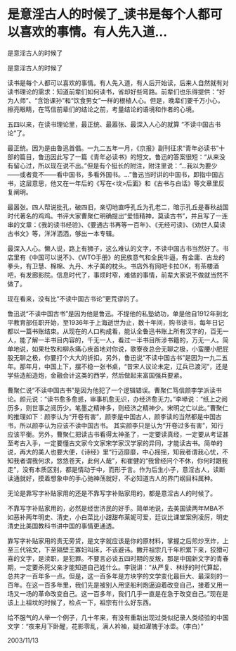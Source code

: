 # 是意淫古人的时候了_读书是每个人都可以喜欢的事情。有人先入道...

是意淫古人的时候了

是意淫古人的时候了

读书是每个人都可以喜欢的事情。有人先入道，有人后开始读，后来人自然就有对读书理论的需求：知道前辈们如何读书，省却好些弯路。前辈们也乐得提供：“好为人师”、“含饴课孙”和“饮食男女”一样的根植人心。但是，晚辈们要千万小心，擦亮眼睛，在笃信前辈们的结论之前，考量结论的语境和作者的心境。

五四以来，在读书理论里，最正统、最嚣张、最深入人心的就算 “不读中国古书论”了。

最正统。因为是由鲁迅首倡。一九二五年一月，《京报》副刊征求“青年必读书”十部的篇目，鲁迅因此写了一篇《青年必读书》的短文。鲁迅的答案很短：“从来没有留心过，所以现在说不出。”但是有个挺长的附注，附注里说：“…我以为要少——或者竟不——看中国书，多看外国书。…”鲁迅当时讲的中国书，即指中国古书，这层意思，他又在一年后的《写在<坟>后面》和《古书与白话》等文章里反复阐明。

最嚣张。四人帮说批孔，破四旧，亲切地直呼孔丘为孔老二，暗示孔丘是春秋战国时代著名的鸡鸡。书评大家曹聚仁明确提出“爱惜精神，莫读古书”，并且写了一连串的文章：《我的读书经验》、《要通古书再等一百年》、《无经可读》、《劝世人莫读古书文》等，洋洋洒洒，够出一本专辑。

最深入人心。懒人说，路上有狮子，这么难认的文字，不读中国古书当然好了。书店里有《中国可以说不》、《WTO手册》的民族意气和全民牛逼，有金庸、古龙的拳头，有卫慧、棉棉、九丹、木子美的枕头。书店外有网吧卡拉OK，有茶楼酒吧，有发廊影院。信息时代了，事烦时窄，难做的事情，前辈大家说不做就当然不做了。

现在看来，没有比“不读中国古书论”更荒谬的了。

鲁迅说“不读中国古书”是因为他是鲁迅。不提他的私塾幼功，单是他自1912年到北平教育部任职开始，至1936年于上海逝世为止，数十年间，购书读书，每年日记都以一篇书账结束。从现在的人口构成看，能认全鲁迅书账上所有汉字的，百无一人，能了解一半书目内容的，千无一人，看过一半书目所涉书籍的，万无一人。简单地说，如果杜牧和柳永痛心疾首地对你说，歌寮夜总会无聊之极，小蛮腰小肥屁股无聊之极，你要打个大大的折扣。另外，鲁迅说“不读中国古书”是因为一九二五年。那年月，中国上下，摆不稳一张书桌，“昔宋人议论未定，辽兵已渡河”，还是学些造船造炮，金融会计这类的西学，然后做起来富国强兵要紧。

曹聚仁说“不读中国古书”是因为他犯了一个逻辑错误。曹聚仁笃信颜李学派读书论。颜元说：“读书愈多愈惑，审事机愈无识，办经济愈无力。”李塨说：“纸上之阅历多，则世事之阅历少。笔墨之精神多，则经济之精神少。宋明之亡以此。”曹聚仁的推理如下：颜李认为“开卷有害”，颜李是中国古人，颜李读的当然都是中国古书，所以颜李认为应该不读中国古书。 其实颜李只是认为“开卷过多有害”，知行应该平衡。另外，曹聚仁把读古书看得太神圣了，一定要读真经，一定要从考证甚至考古入手，一定要懂古文家今文家宋学家汉学家的异同，才能读古书。简单的说，再大的美人也要大便，《诗经》里“行迈靡靡，中心摇摇，知我者谓我心忧，不知我者谓我何求，悠悠苍天，此何人哉”，和崔健的“我曾经问个不休，你何时跟我走”，没有本质区别，都是情动于中，而形于言。作为后生小子，意淫古人，读断读通就好，摸着想象中的手心驰神荡就好，不必知道古人的界门纲目科属种。

无论是靠写字补贴家用的还是不靠写字补贴家用的，都是意淫古人的时候了。

不靠写字补贴家用的，必然是经世济民的好手。简单地说，去美国读两年MBA不如恶补两年明史、清史，小白菜比小甜甜布莱妮可爱，廷议比课堂案例凌厉，明史清史比美国教科书讲中国的事情更通透。

靠写字补贴家用的责无旁贷，是文字就应该是你的原材料，掌握之后煎炒烹炸，上至三代铭文，下至隔壁王寡妇叫床，不该避讳。撇开祖宗几千年积累下来，狡猾可喜的文字，是渎职，是犯罪。不要言必谈五四时期的反叛，那是中国新文字的青春期，一定要杀死父亲才能知道自己姓什么。李锐讲：“从严复、林纾的时代算起，总共才一百年多一点。但是，这一百多年是方块字的文学变化最巨大、最深刻的一百年。在这一百多年里，我们先是被别人用坚船利炮逼迫着改变自己，接着又用一场又一场的革命改变自己。这一百多年，我们几乎一直是在急于改变自己。”现在是该上上祖坟的时候了，检点一下，祖宗有什么好东西。

给不服气的人举一个例子，几十年来，有没有重新出现过类似纪录人类经验的中国文字：“夜来月下卧醒，花影零乱，满人衿袖，疑如濯魄于冰壶。（李白）”

2003/11/13